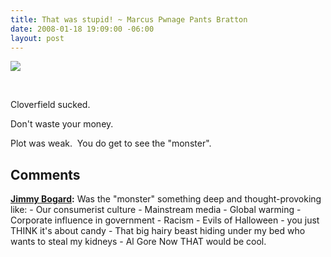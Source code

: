 ```yaml
---
title: That was stupid! ~ Marcus Pwnage Pants Bratton
date: 2008-01-18 19:09:00 -06:00
layout: post
---
```


![](http://www.dkimages.com/discover/previews/812/10089644.JPG)

 

Cloverfield sucked.

Don't waste your money.

Plot was weak.  You do get to see the "monster".

## Comments

**[Jimmy Bogard](#213 "2008-01-18 20:15:04"):** Was the "monster" something deep and thought-provoking like: \- Our consumerist culture \- Mainstream media \- Global warming \- Corporate influence in government \- Racism \- Evils of Halloween - you just THINK it's about candy \- That big hairy beast hiding under my bed who wants to steal my kidneys \- Al Gore Now THAT would be cool.

